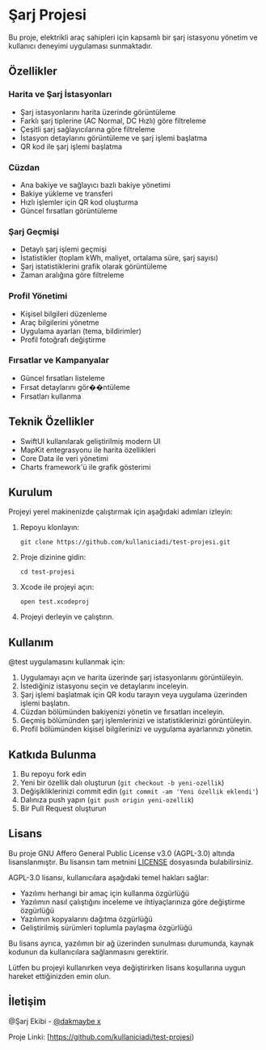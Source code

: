 # Şarj Projesi

Bu proje, elektrikli araç sahipleri için kapsamlı bir şarj istasyonu yönetim ve kullanıcı deneyimi uygulaması sunmaktadır.

## Özellikler

### Harita ve Şarj İstasyonları
- Şarj istasyonlarını harita üzerinde görüntüleme
- Farklı şarj tiplerine (AC Normal, DC Hızlı) göre filtreleme
- Çeşitli şarj sağlayıcılarına göre filtreleme
- İstasyon detaylarını görüntüleme ve şarj işlemi başlatma
- QR kod ile şarj işlemi başlatma

### Cüzdan
- Ana bakiye ve sağlayıcı bazlı bakiye yönetimi
- Bakiye yükleme ve transferi
- Hızlı işlemler için QR kod oluşturma
- Güncel fırsatları görüntüleme

### Şarj Geçmişi
- Detaylı şarj işlemi geçmişi
- İstatistikler (toplam kWh, maliyet, ortalama süre, şarj sayısı)
- Şarj istatistiklerini grafik olarak görüntüleme
- Zaman aralığına göre filtreleme

### Profil Yönetimi
- Kişisel bilgileri düzenleme
- Araç bilgilerini yönetme
- Uygulama ayarları (tema, bildirimler)
- Profil fotoğrafı değiştirme

### Fırsatlar ve Kampanyalar
- Güncel fırsatları listeleme
- Fırsat detaylarını gör��ntüleme
- Fırsatları kullanma

## Teknik Özellikler
- SwiftUI kullanılarak geliştirilmiş modern UI
- MapKit entegrasyonu ile harita özellikleri
- Core Data ile veri yönetimi
- Charts framework'ü ile grafik gösterimi

## Kurulum

Projeyi yerel makinenizde çalıştırmak için aşağıdaki adımları izleyin:

1. Repoyu klonlayın:
   ```
   git clone https://github.com/kullaniciadi/test-projesi.git
   ```

2. Proje dizinine gidin:
   ```
   cd test-projesi
   ```

3. Xcode ile projeyi açın:
   ```
   open test.xcodeproj
   ```

4. Projeyi derleyin ve çalıştırın.

## Kullanım

@test uygulamasını kullanmak için:

1. Uygulamayı açın ve harita üzerinde şarj istasyonlarını görüntüleyin.
2. İstediğiniz istasyonu seçin ve detaylarını inceleyin.
3. Şarj işlemi başlatmak için QR kodu tarayın veya uygulama üzerinden işlemi başlatın.
4. Cüzdan bölümünden bakiyenizi yönetin ve fırsatları inceleyin.
5. Geçmiş bölümünden şarj işlemlerinizi ve istatistiklerinizi görüntüleyin.
6. Profil bölümünden kişisel bilgilerinizi ve uygulama ayarlarınızı yönetin.

## Katkıda Bulunma

1. Bu repoyu fork edin
2. Yeni bir özellik dalı oluşturun (`git checkout -b yeni-ozellik`)
3. Değişikliklerinizi commit edin (`git commit -am 'Yeni özellik eklendi'`)
4. Dalınıza push yapın (`git push origin yeni-ozellik`)
5. Bir Pull Request oluşturun

## Lisans

Bu proje GNU Affero General Public License v3.0 (AGPL-3.0) altında lisanslanmıştır. Bu lisansın tam metnini [LICENSE](LICENSE) dosyasında bulabilirsiniz.

AGPL-3.0 lisansı, kullanıcılara aşağıdaki temel hakları sağlar:

- Yazılımı herhangi bir amaç için kullanma özgürlüğü
- Yazılımın nasıl çalıştığını inceleme ve ihtiyaçlarınıza göre değiştirme özgürlüğü
- Yazılımın kopyalarını dağıtma özgürlüğü
- Geliştirilmiş sürümleri toplumla paylaşma özgürlüğü

Bu lisans ayrıca, yazılımın bir ağ üzerinden sunulması durumunda, kaynak kodunun da kullanıcılara sağlanmasını gerektirir.

Lütfen bu projeyi kullanırken veya değiştirirken lisans koşullarına uygun hareket ettiğinizden emin olun.

## İletişim

@Şarj Ekibi - [@dakmaybe x](https://x.com/dakmaybe)

Proje Linki: [https://github.com/kullaniciadi/test-projesi)
